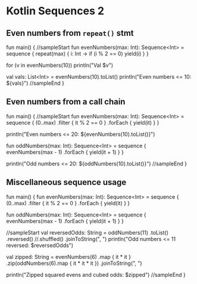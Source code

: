 # Kotlin Sequences 2

## Even numbers from `repeat()` stmt

<div class="kotlin-code">
fun main() {
//sampleStart
  fun evenNumbers(max: Int): Sequence&lt;Int> =
    sequence {
      repeat(max) { i: Int ->
        if (i % 2 == 0) yield(i)
      }
    }

  for (v in evenNumbers(10))
    println("Val $v")


  val vals: List&lt;Int> = evenNumbers(10).toList()
  println("Even numbers <= 10: ${vals}")
//sampleEnd
}
</div>


## Even numbers from a call chain

<div class="kotlin-code">
fun main() {
//sampleStart
  fun evenNumbers(max: Int): Sequence&lt;Int> =
    sequence {
      (0..max)
        .filter { it % 2 == 0 }
        .forEach { yield(it) }
    }

  println("Even numbers <= 20: ${evenNumbers(10).toList()}")

  fun oddNumbers(max: Int): Sequence&lt;Int> =
    sequence {
      evenNumbers(max - 1)
        .forEach {
          yield(it + 1)
        }
    }

  println("Odd numbers <= 20: ${oddNumbers(10).toList()}")
//sampleEnd
}
</div>


## Miscellaneous sequence usage

<div class="kotlin-code">
fun main() {
  fun evenNumbers(max: Int): Sequence&lt;Int> =
    sequence {
      (0..max)
        .filter { it % 2 == 0 }
        .forEach { yield(it) }
    }

  fun oddNumbers(max: Int): Sequence&lt;Int> =
    sequence {
      evenNumbers(max - 1)
        .forEach {
          yield(it + 1)
        }
    }
    
//sampleStart
  val reversedOdds: String =
    oddNumbers(11)
      .toList()
      .reversed()
      //.shuffled()
      .joinToString(", ")
  println("Odd numbers <= 11 reversed: $reversedOdds")

  val zipped: String =
    evenNumbers(6)
      .map { it * it }
      .zip(oddNumbers(6).map { it * it * it })
      .joinToString(", ")

  println("Zipped squared evens and cubed odds: $zipped")
//sampleEnd
}
</div>


